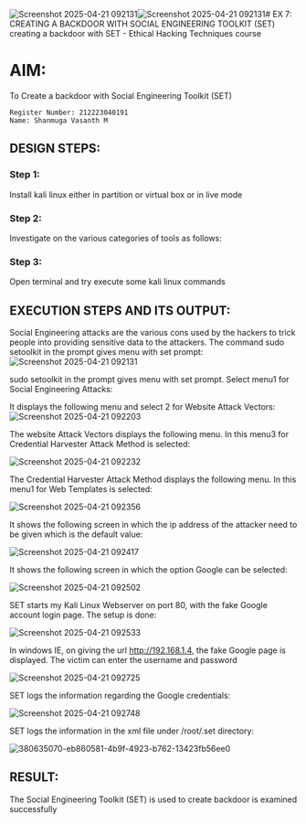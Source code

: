 ![Screenshot 2025-04-21 092131](https://github.com/user-attachments/assets/69b78a53-220d-4019-8d51-53d84936ea98)![Screenshot 2025-04-21 092131](https://github.com/user-attachments/assets/1f30b004-28db-452f-ae33-6f5edd70ec0c)# EX 7: CREATING A BACKDOOR WITH SOCIAL ENGINEERING TOOLKIT (SET)
creating a backdoor with SET - Ethical Hacking Techniques course

# AIM:
To Create a backdoor with Social Engineering Toolkit (SET)
```
Register Number: 212223040191
Name: Shanmuga Vasanth M
```
## DESIGN STEPS:

### Step 1:

Install kali linux either in partition or virtual box or in live mode


### Step 2:

Investigate on the various categories of tools as follows:

### Step 3:

Open terminal and try execute some kali linux commands

## EXECUTION STEPS AND ITS OUTPUT:
Social Engineering attacks are the various cons used by the hackers to trick people into providing sensitive data to the attackers. 
The command sudo setoolkit in the prompt gives menu with set prompt:
![Screenshot 2025-04-21 092131](https://github.com/user-attachments/assets/ed3e0cac-bed4-455c-b2e9-138bcb46a26c)

sudo setoolkit in the prompt gives menu with set prompt. Select menu1 for Social Engineering Attacks:

It displays the following menu and select 2 for Website Attack Vectors:
![Screenshot 2025-04-21 092203](https://github.com/user-attachments/assets/8190bdb9-e380-4d68-9094-b877764f5299)



The website Attack Vectors displays the following menu. In this menu3 for Credential Harvester Attack Method is selected:

![Screenshot 2025-04-21 092232](https://github.com/user-attachments/assets/edfed9c0-1c8a-410b-8c43-93d71ce56595)




The Credential Harvester Attack Method displays the following menu. In this menu1 for Web Templates is selected:

![Screenshot 2025-04-21 092356](https://github.com/user-attachments/assets/50c6cd96-93f0-4d81-9542-30614f9a2afc)




It shows the following screen in which the ip address of the attacker need to be given which is the default value:

![Screenshot 2025-04-21 092417](https://github.com/user-attachments/assets/efe8a93d-71b1-42e3-9d72-4d738bd1cc11)



It shows the following screen in which the option Google can be selected:

![Screenshot 2025-04-21 092502](https://github.com/user-attachments/assets/b5d9c38c-1e5d-48da-bb2f-734c9a81e11a)




SET starts my Kali Linux Webserver on port 80, with the fake Google account login page. The setup is done:

![Screenshot 2025-04-21 092533](https://github.com/user-attachments/assets/377b9555-2a02-40e0-9d13-94e5233ec8aa)




In windows IE, on giving the url http://192.168.1.4, the fake Google page is displayed. The victim can enter the username and password

![Screenshot 2025-04-21 092725](https://github.com/user-attachments/assets/5594becf-ed88-45ee-8975-7dffbefe7ce7)



SET logs the information regarding the Google credentials:

![Screenshot 2025-04-21 092748](https://github.com/user-attachments/assets/7ef5a0b8-93e6-4c98-81c4-edf693d56b64)



SET logs the information in the xml file under /root/.set directory:

![380635070-eb860581-4b9f-4923-b762-13423fb56ee0](https://github.com/user-attachments/assets/0f376718-05ef-4e09-8150-0c867a83de9e)


## RESULT:
The Social Engineering Toolkit (SET) is used to create backdoor is  examined successfully
